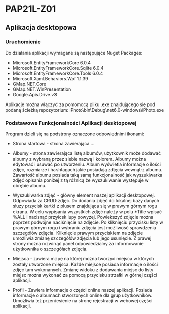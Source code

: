 # PAP21L-Z01

## Aplikacja desktopowa

### Uruchomienie

Do działania aplikacji wymagane są następujące Nuget Packages:
- Microsoft.EntityFrameworkCore 6.0.4
- Microsoft.EntityFrameworkCore.Sqlite 6.0.4
- Microsoft.EntityFrameworkCore.Tools 6.0.4
- Microsoft.Xaml.Behaviors.Wpf 1.1.39
- GMap.NET.Core
- GMap.NET.WinPresentation
- Google.Apis.Drive.v3

Aplikacje można włączyć za pomomocą pliku .exe znajdującego się pod podaną ścieżką repozytorium:
iPhoto\bin\Debug\net6.0-windows\iPhoto.exe

### Podstawowe Funkcjonalności Aplikacji desktopowej

Program dzieli się na podstrony oznaczone odpowiednimi ikonami:

- Strona startowa - strona zawierająca ...

- Albumy - strona zawierająca listę albumów, użytkownik może dodawać albumy z wybraną przez
        siebie nazwą i kolorem. Albumy można edytować i usuwać po utworzeniu. Album wyświetla
        informacje o ilości zdjęć, rozmiarze i hashtagach jakie posiadają zdjęcia wewnątrz albumu.
        Zawartość albumu posiada taką samą funkcjonalność jak wyszukiwarka zdjęć opisania poniżej
        z tą różnicą że wyszukiwanie występuje w obrębie albumu.

- Wyszukiwarka zdjęć - główny element naszej aplikacji desktopowej. Odpowiada za CRUD zdjęć.
        Do dodania zdjęć do lokalnej bazy danych służy przycisk kartki z plusem
        znajdująca się w prawym górnym rogu ekranu. W celu wypisania wszystkich zdjęć
        należy w polu *Title wpisać %ALL i nacisnąć przyicsk lupy powyżej.
        Powiekszyć zdjęcie można poprzez podwójne naciśnięcie na zdjęcie.
        Po kliknięciu przycisku listy w prawym górnym rogu i wybraniu zdjęcia jest możliwość
        sprawdzenia szczegółów zdjęcia. Kliknięcie prawym przyciskiem na zdjęcie umożliwia
        zmianę szczegółów zdjęcia lub jego usunięcie. Z prawej strony można rozwinąć panel odpowiedzialny
        za informowanie użytkownika o szczegółach zdjęcia.

- Miejsca - zawiera mapę na której można tworzyć miejsca w których zostały utworzone miejsca. Każde miejsce
        posiada informacje o ilości zdjęć tam wykonanych. Zmianę widoku z dodawania miejsc do listy miejsc
        można wykonać za pomocą przycisku strzałki w górnej części aplikacji.


- Profil - Zawiera informacje o części online naszej aplikacji. Posiada informacje o albumach stworzonych
        online dla grup użytkowników. Umożliwia też przeniesienie na stronę rejestracji w webowej części
        aplikacji.
  



